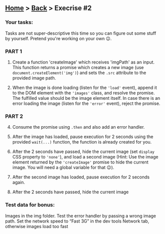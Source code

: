 ## [Home](../../../README.md) > [Back](../lesson.md) > Execrise #2

### Your tasks:

Tasks are not super-descriptive this time so you can figure out some stuff by yourself. Pretend you're working on your own 😉.

### PART 1

1. Create a function 'createImage' which receives 'imgPath' as an input. This function returns a promise which creates a new image (use `document.createElement('img')`) and sets the `.src` attribute to the provided image path.

2. When the image is done loading (listen for the `'load'` event), append it to the DOM element with the `'images'` class, and resolve the promise. The fulfilled value should be the image element itself. In case there is an error loading the image (listen for the `'error'` event), reject the promise.

### PART 2

4. Consume the promise using `.then` and also add an error handler.

5. After the image has loaded, pause execution for 2 seconds using the provided `wait(...)` function, the function is already created for you.

6. After the 2 seconds have passed, hide the current image (set `display` CSS property to `'none'`), and load a second image (Hint: Use the image element returned by the `'createImage'` promise to hide the current image. You will need a global variable for that 😉).

7. After the second image has loaded, pause execution for 2 seconds again.

8. After the 2 seconds have passed, hide the current image

### Test data for bonus:

Images in the img folder. Test the error handler by passing a wrong image path. Set the network speed to “Fast 3G” in the dev tools Network tab, otherwise images load too fast
